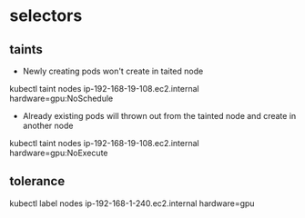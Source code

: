 # selectors

taints
------
* Newly creating pods won't create in taited node

kubectl taint nodes ip-192-168-19-108.ec2.internal hardware=gpu:NoSchedule

* Already existing pods will thrown out from the tainted node and create in another node

kubectl taint nodes ip-192-168-19-108.ec2.internal hardware=gpu:NoExecute

tolerance
----------

kubectl label nodes ip-192-168-1-240.ec2.internal hardware=gpu
